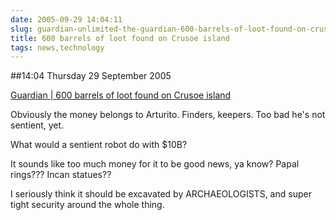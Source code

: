 ```yaml
---
date: 2005-09-29 14:04:11
slug: guardian-unlimited-the-guardian-600-barrels-of-loot-found-on-crusoe-island
title: 600 barrels of loot found on Crusoe island
tags: news,technology
---
```


##14:04 Thursday 29 September 2005

[Guardian | 600 barrels of loot found on Crusoe island](http://www.guardian.co.uk/international/story/0,3604,1578135,00.html)

Obviously the money belongs to Arturito.  Finders, keepers.  Too bad he's not sentient, yet.

What would a sentient robot do with $10B?

It sounds like too much money for it to be good news, ya know?    Papal rings???  Incan statues??

I seriously think it should be excavated by ARCHAEOLOGISTS, and super tight security around the whole thing.
